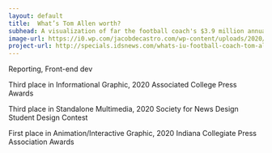 ```yaml
---
layout: default
title:  What’s Tom Allen worth?  
subhead: A visualization of far the football coach's $3.9 million annual salary will go
image-url: https://i0.wp.com/jacobdecastro.com/wp-content/uploads/2020/11/allen.png?w=500&ssl=1
project-url: http://specials.idsnews.com/whats-iu-football-coach-tom-allen-worth-contract/index.html
---
```


<i class="bi bi-tags-fill"></i> Reporting, Front-end dev

<i class="bi bi-award-fill"></i> Third place in Informational Graphic, 2020 Associated College Press Awards

<i class="bi bi-award-fill"></i> Third place in Standalone Multimedia, 2020 Society for News Design Student Design Contest

<i class="bi bi-award-fill"></i> First place in Animation/Interactive Graphic, 2020 Indiana Collegiate Press Association Awards